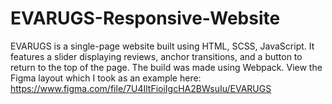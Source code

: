 # EVARUGS-Responsive-Website
EVARUGS is a single-page website built using HTML, SCSS, JavaScript. It features a slider displaying reviews, anchor transitions, and a button to return to the top of the page. The build was made using Webpack. View the Figma layout which I took as an example here: https://www.figma.com/file/7U4IltFioiIgcHA2BWsuIu/EVARUGS
